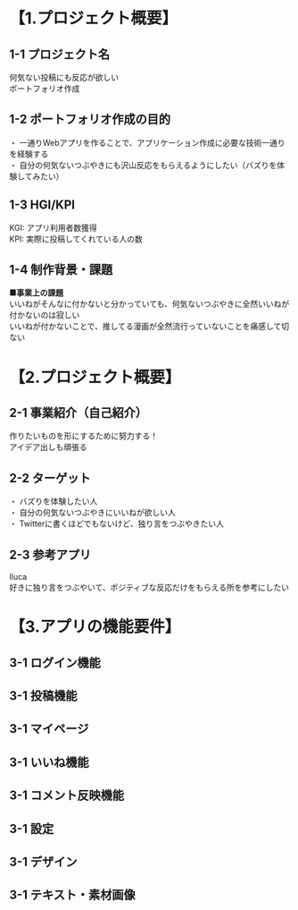 # 【1.プロジェクト概要】
## 1-1 プロジェクト名
何気ない投稿にも反応が欲しい  
ポートフォリオ作成

## 1-2 ポートフォリオ作成の目的
・ 一通りWebアプリを作ることで、アプリケーション作成に必要な技術一通りを経験する  
・ 自分の何気ないつぶやきにも沢山反応をもらえるようにしたい（バズりを体験してみたい）

## 1-3 HGI/KPI
KGI: アプリ利用者数獲得  
KPI: 実際に投稿してくれている人の数

## 1-4 制作背景・課題
**■事業上の課題**  
いいねがそんなに付かないと分かっていても、何気ないつぶやきに全然いいねが付かないのは寂しい  
いいねが付かないことで、推してる漫画が全然流行っていないことを痛感して切ない


# 【2.プロジェクト概要】
## 2-1 事業紹介（自己紹介）
作りたいものを形にするために努力する！  
アイデア出しも頑張る

## 2-2 ターゲット
・ バズりを体験したい人  
・ 自分の何気ないつぶやきにいいねが欲しい人  
・ Twitterに書くほどでもないけど、独り言をつぶやきたい人

## 2-3 参考アプリ
Iluca  
好きに独り言をつぶやいて、ポジティブな反応だけをもらえる所を参考にしたい


# 【3.アプリの機能要件】
## 3-1 ログイン機能

## 3-1 投稿機能

## 3-1 マイページ

## 3-1 いいね機能

## 3-1 コメント反映機能

## 3-1 設定

## 3-1 デザイン

## 3-1 テキスト・素材画像
